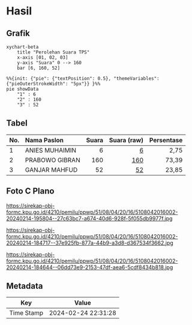 # Hasil

## Grafik

```mermaid
xychart-beta
    title "Perolehan Suara TPS"
    x-axis [01, 02, 03]
    y-axis "Suara" 0 --> 160
    bar [6, 160, 52]
```

```mermaid
%%{init: {"pie": {"textPosition": 0.5}, "themeVariables": {"pieOuterStrokeWidth": "5px"}} }%%
pie showData
    "1" : 6
    "2" : 160
    "3" : 52
```

## Tabel

| No. | Nama Paslon    | Suara | Suara (raw) | Persentase |
|:--- |:-------------- | -----:| -----------:| ----------:|
| 1   | ANIES MUHAIMIN | 6     | [6][p-1]    | 2,75       |
| 2   | PRABOWO GIBRAN | 160   | [160][p-2]  | 73,39      |
| 3   | GANJAR MAHFUD  | 52    | [52][p-3]   | 23,85      |


[p-1]: https://github.com/gigit-pemilu/pemilu-2024-51-bali/blob/main/pilpres/hitung-suara/sub/51-bali/sub/08-buleleng/sub/04-banjar/sub/2016-tigawasa/sub/002-tps/sub/paslon-1.txt
[p-2]: https://github.com/gigit-pemilu/pemilu-2024-51-bali/blob/main/pilpres/hitung-suara/sub/51-bali/sub/08-buleleng/sub/04-banjar/sub/2016-tigawasa/sub/002-tps/sub/paslon-2.txt
[p-3]: https://github.com/gigit-pemilu/pemilu-2024-51-bali/blob/main/pilpres/hitung-suara/sub/51-bali/sub/08-buleleng/sub/04-banjar/sub/2016-tigawasa/sub/002-tps/sub/paslon-3.txt

## Foto C Plano

https://sirekap-obj-formc.kpu.go.id/4210/pemilu/ppwp/51/08/04/20/16/5108042016002-20240214-195804--27c63bc7-a674-40d6-928f-5f055db9977f.jpg

https://sirekap-obj-formc.kpu.go.id/4210/pemilu/ppwp/51/08/04/20/16/5108042016002-20240214-184717--37e925fb-877a-44b9-a3d8-d367534f3662.jpg

https://sirekap-obj-formc.kpu.go.id/4210/pemilu/ppwp/51/08/04/20/16/5108042016002-20240214-184644--06dd73e9-2153-47df-aea6-5cdf8434b818.jpg


## Metadata

| Key        | Value               |
| ---------- | ------------------- |
| Time Stamp | 2024-02-24 22:31:28 |



